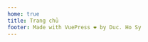 ```yaml
---
home: true
title: Trang chủ
footer: Made with VuePress ❤️ by Duc. Ho Sy
---
```


<!--Main Content Area-->
<HomePage />
